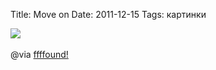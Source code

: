 Title: Move on
Date: 2011-12-15
Tags: картинки

<div class="text"><img src="http://dl.dropbox.com/u/140528/site/move-on.jpg" /><br /><br />
@via <a href="http://ffffound.com/image/e8f65ecaf9e34cf82e61f69e8ef21de8e9b70cb0">ffffound!</a></div>